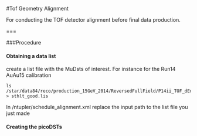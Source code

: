 #Tof Geometry Alignment

For conducting the TOF detector alignment before final data production.

===

###Procedure
#### Obtaining a data list
create a list file with the MuDsts of interest.
For instance for the Run14 AuAu15 calibration 
```
ls /star/data84/reco/production_15GeV_2014/ReversedFullField/P14ii_TOF_dEdx/2014/*/*.MuDst.root > sthlt_good.lis
```

In /ntupler/schedule_alignment.xml replace the input path to the list file you just made


#### Creating the picoDSTs

